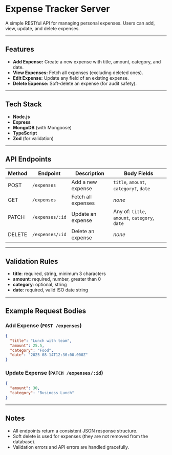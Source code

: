 # Expense Tracker Server

A simple RESTful API for managing personal expenses. Users can add, view, update, and delete expenses.

---

## Features

- **Add Expense:** Create a new expense with title, amount, category, and date.
- **View Expenses:** Fetch all expenses (excluding deleted ones).
- **Edit Expense:** Update any field of an existing expense.
- **Delete Expense:** Soft-delete an expense (for audit safety).

---

## Tech Stack

- **Node.js**
- **Express**
- **MongoDB** (with Mongoose)
- **TypeScript**
- **Zod** (for validation)

---

## API Endpoints

| Method | Endpoint        | Description        | Body Fields                                   |
| ------ | --------------- | ------------------ | --------------------------------------------- |
| POST   | `/expenses`     | Add a new expense  | `title`, `amount`, `category?`, `date`        |
| GET    | `/expenses`     | Fetch all expenses | _none_                                        |
| PATCH  | `/expenses/:id` | Update an expense  | Any of: `title`, `amount`, `category`, `date` |
| DELETE | `/expenses/:id` | Delete an expense  | _none_                                        |

---

## Validation Rules

- **title**: required, string, minimum 3 characters
- **amount**: required, number, greater than 0
- **category**: optional, string
- **date**: required, valid ISO date string

---

## Example Request Bodies

### Add Expense (`POST /expenses`)

```json
{
  "title": "Lunch with team",
  "amount": 25.5,
  "category": "Food",
  "date": "2025-08-14T12:30:00.000Z"
}
```

### Update Expense (`PATCH /expenses/:id`)

```json
{
  "amount": 30,
  "category": "Business Lunch"
}
```

---

## Notes

- All endpoints return a consistent JSON response structure.
- Soft delete is used for expenses (they are not removed from the database).
- Validation errors and API errors are handled gracefully.

